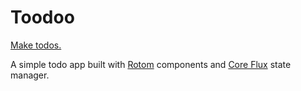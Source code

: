 # Toodoo

[Make todos.](https://todo-rotom-jsx.netlify.app)

A simple todo app built with [Rotom](https://github.com/geotrev/rotom) components and [Core Flux](https://github.com/geotrev/core-flux) state manager.
